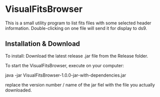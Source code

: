 # VisualFitsBrowser

This is a small utility program to list fits files with some selected header information. 
Double-clicking on one file will send it for display to ds9.

## Installation & Download
To install:
Download the latest release .jar file from the Release folder.

To start the VisualFitsBrowser, execute on your computer:

 java -jar VisualFitsBrowser-1.0.0-jar-with-dependencies.jar 

replace the version number / name of the jar fiel with the file you actually downloaded. 
